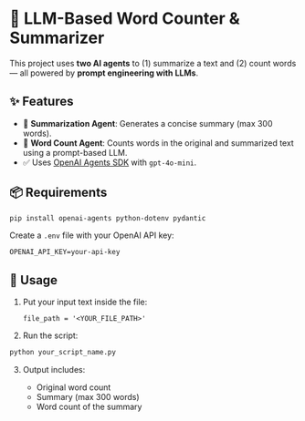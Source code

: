 # 🧠 LLM-Based Word Counter & Summarizer

This project uses **two AI agents** to (1) summarize a text and (2) count words — all powered by **prompt engineering with LLMs**.

## ✨ Features

* 📄 **Summarization Agent**: Generates a concise summary (max 300 words).
* 🔢 **Word Count Agent**: Counts words in the original and summarized text using a prompt-based LLM.
* ✅ Uses [OpenAI Agents SDK](https://github.com/openai/openai-agents) with `gpt-4o-mini`.

## 📦 Requirements

```bash
pip install openai-agents python-dotenv pydantic
```

Create a `.env` file with your OpenAI API key:

```env
OPENAI_API_KEY=your-api-key
```

## 🚀 Usage

1. Put your input text inside the file:

   ```
   file_path = '<YOUR_FILE_PATH>'
   ```

2. Run the script:

```bash
python your_script_name.py
```

3. Output includes:

   * Original word count
   * Summary (max 300 words)
   * Word count of the summary
